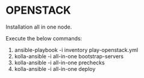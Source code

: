 OPENSTACK
=========
Installation all in one node.

Execute the below commands:
1. ansible-playbook -i inventory play-openstack.yml
2. kolla-ansible -i all-in-one bootstrap-servers
3. kolla-ansible -i all-in-one prechecks
4. kolla-ansible -i all-in-one deploy
